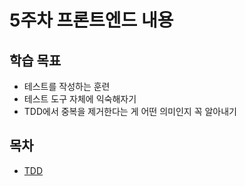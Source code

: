 # 5주차 프론트엔드 내용

## 학습 목표

- 테스트를 작성하는 훈련
- 테스트 도구 자체에 익숙해자기
- TDD에서 중복을 제거한다는 게 어떤 의미인지 꼭 알아내기

## 목차

- [TDD](/week5/tdd.md)
